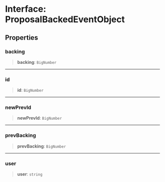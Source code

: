 # Interface: ProposalBackedEventObject

## Properties

### backing

> **backing**: `BigNumber`

***

### id

> **id**: `BigNumber`

***

### newPrevId

> **newPrevId**: `BigNumber`

***

### prevBacking

> **prevBacking**: `BigNumber`

***

### user

> **user**: `string`
